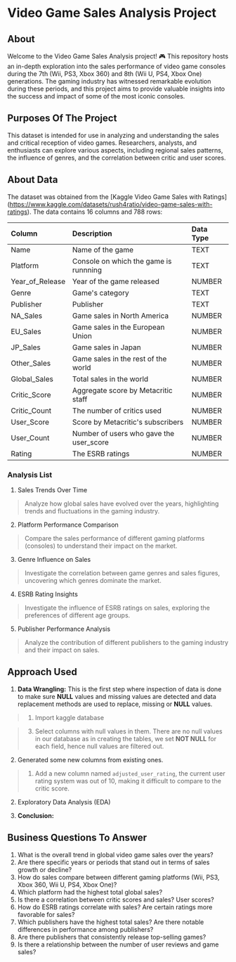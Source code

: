 # Video Game Sales Analysis Project
## About

Welcome to the Video Game Sales Analysis project! 🎮 This repository hosts an in-depth exploration into the sales performance of video game consoles during the 7th (Wii, PS3, Xbox 360) and 8th (Wii U, PS4, Xbox One) generations. The gaming industry has witnessed remarkable evolution during these periods, and this project aims to provide valuable insights into the success and impact of some of the most iconic consoles.

## Purposes Of The Project

This dataset is intended for use in analyzing and understanding the sales and critical reception of video games. Researchers, analysts, and enthusiasts can explore various aspects, including regional sales patterns, the influence of genres, and the correlation between critic and user scores.

## About Data

The dataset was obtained from the [Kaggle Video Game Sales with Ratings] (https://www.kaggle.com/datasets/rush4ratio/video-game-sales-with-ratings). The data contains 16 columns and 788 rows:

| Column                  | Description                             | Data Type      |
| :---------------------- | :-------------------------------------- | :------------- |
| Name                    | Name of the game                        | TEXT           |
| Platform                | Console on which the game is runnning   | TEXT           |
| Year_of_Release         | Year of the game released               | NUMBER         |
| Genre                   | Game's category                         | TEXT           |
| Publisher               | Publisher                               | TEXT           |
| NA_Sales                | Game sales in North America             | NUMBER         |
| EU_Sales                | Game sales in the European Union        | NUMBER         |
| JP_Sales                | Game sales in Japan                     | NUMBER         |
| Other_Sales             | Game sales in the rest of the world     | NUMBER         |
| Global_Sales            | Total sales in the world                | NUMBER         |
| Critic_Score            | Aggregate score by Metacritic staff     | NUMBER         |
| Critic_Count            | The number of critics used              | NUMBER         |
| User_Score              | Score by Metacritic's subscribers       | NUMBER         |
| User_Count              | Number of users who gave the user_score | NUMBER         |
| Rating                  | The ESRB ratings                        | NUMBER         |

### Analysis List

1. Sales Trends Over Time

> Analyze how global sales have evolved over the years, highlighting trends and fluctuations in the gaming industry.

2. Platform Performance Comparison

> Compare the sales performance of different gaming platforms (consoles) to understand their impact on the market.

3. Genre Influence on Sales

> Investigate the correlation between game genres and sales figures, uncovering which genres dominate the market.

4. ESRB Rating Insights

> Investigate the influence of ESRB ratings on sales, exploring the preferences of different age groups.

5. Publisher Performance Analysis
   
> Analyze the contribution of different publishers to the gaming industry and their impact on sales.

## Approach Used

1. **Data Wrangling:** This is the first step where inspection of data is done to make sure **NULL** values and missing values are detected and data replacement methods are used to replace, missing or **NULL** values.

> 1. Import kaggle database

> 3. Select columns with null values in them. There are no null values in our database as in creating the tables, we set **NOT NULL** for each field, hence null values are filtered out.

2. Generated some new columns from existing ones.

> 1. Add a new column named `adjusted_user_rating`, the current user rating system was out of 10, making it difficult to compare to the critic score.

2. Exploratory Data Analysis (EDA)

3. **Conclusion:**

## Business Questions To Answer

1. What is the overall trend in global video game sales over the years?
2. Are there specific years or periods that stand out in terms of sales growth or decline?
3. How do sales compare between different gaming platforms (Wii, PS3, Xbox 360, Wii U, PS4, Xbox One)?
4. Which platform had the highest total global sales?
5. Is there a correlation between critic scores and sales? User scores?
6. How do ESRB ratings correlate with sales? Are certain ratings more favorable for sales?
7. Which publishers have the highest total sales? Are there notable differences in performance among publishers?
8. Are there publishers that consistently release top-selling games?
9. Is there a relationship between the number of user reviews and game sales?
